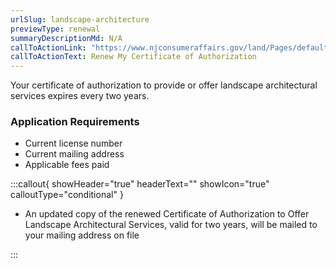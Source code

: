 ```yaml
---
urlSlug: landscape-architecture
previewType: renewal
summaryDescriptionMd: N/A
callToActionLink: "https://www.njconsumeraffairs.gov/land/Pages/default.aspx "
callToActionText: Renew My Certificate of Authorization
---
```

Your certificate of authorization to provide or offer landscape architectural services expires every two years.

### Application Requirements

- Current license number
- Current mailing address
- Applicable fees paid

:::callout{ showHeader="true" headerText="" showIcon="true" calloutType="conditional" }

- An updated copy of the renewed Certificate of Authorization to Offer Landscape Architectural Services, valid for two years, will be mailed to your mailing address on file

:::